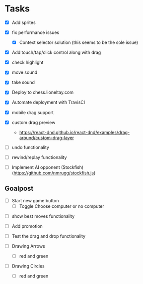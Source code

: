 # Tasks

- [x] Add sprites

- [x] fix performance issues

  - [x] Context selector solution (this seems to be the sole issue)

* [x] Add touch/tap/click control along with drag

- [x] check highlight

- [x] move sound

- [x] take sound

- [x] Deploy to chess.lioneltay.com

- [x] Automate deployment with TravisCI

- [x] mobile drag support

- [x] custom drag preview
  - https://react-dnd.github.io/react-dnd/examples/drag-around/custom-drag-layer

- [ ] undo functionality

- [ ] rewind/replay functionality

- [ ] Implement AI opponent (Stockfish) (https://github.com/nmrugg/stockfish.js)

## Goalpost

- [ ] Start new game button
  - [ ] Toggle Choose computer or no computer

* [ ] show best moves functionality

* [ ] Add promotion

* [ ] Test the drag and drop functionality

* [ ] Drawing Arrows

  - [ ] red and green

* [ ] Drawing Circles
  - [ ] red and green
